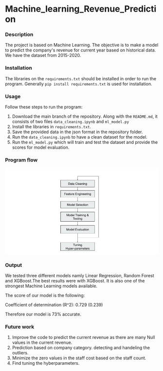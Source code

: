 # Machine_learning_Revenue_Prediction

### Description  

The project is based on Machine Learning. The objective is to make a model to predict the company's revenue for current year based on historical data. We have the dataset from 2015-2020. 

### Installation
The libraries on the `requirements.txt` should be installed in order to run the program.
Generally `pip install requirements.txt` is used for installation.

### Usage  
Follow these steps to run the program:

1. Download the main branch of the repository. Along with the `README.md`, it consists of two files `data_cleaning.ipynb` and `ml_model.py`
2. Install the libraries in `requirements.txt`.
3. Save the provided data in the json format in the repository folder.
4. Run the `data_cleaning.ipynb` to have a clean dataset for the model.
5. Run the `ml_model.py` which will train and test the dataset and provide the scores for model evaluation.

### Program flow  
![flowchart](Machine_Learning_Workflow.jpg)

### Output
We tested three different models namly Linear Regression, Random Forest and XGBoost.The best results were with XGBoost. It is also one of the strongest Machine Learning models available.

The score of our model is the following:  

Coefficient of determination (R^2): 0.729 (0.239)  

Therefore our model is 73% accurate. 

### Future work
1. Improve the code to predict the current revenue as there are many Null values in the current revenue.
2. Prediction based on company category. detecting and handeling the outliers.
3. Minimize the zero values in the staff cost based on the staff count.
4. Find tuning the hyberparameters.




